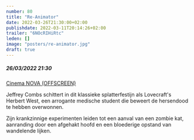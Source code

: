 ```yaml
---
number: 80
title: "Re-Animator"
date: 2022-03-26T21:30:00+02:00
publishdate: 2022-03-11T20:14:26+02:00
trailer: "6NOcRIHiRtc"
leden: []
image: "posters/re-animator.jpg"
draft: true
---
```


##### 26/03/2022 21:30

[Cinema NOVA (OFFSCREEN)](https://offscreen.be/en/offscreen-film-festival-2022/hp-lovecraft-cosmic-horror/re-animator)

Jeffrey Combs schittert in dit klassieke splatterfestijn als Lovecraft's Herbert West,
een arrogante medische student die beweert de hersendood te hebben overwonnen.
<!--more-->
Zijn krankzinnige experimenten leiden tot een aanval van een zombie kat,
aanranding door een afgehakt hoofd en een bloederige opstand van wandelende lijken.
 